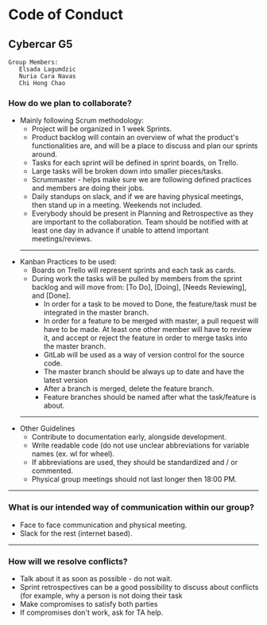 # Code of Conduct

## Cybercar G5
```
Group Members:
   Elsada Lagumdzic
   Nuria Cara Navas
   Chi Hong Chao
```
### How do we plan to collaborate?

- Mainly following Scrum methodology:
   - Project will be organized in 1 week Sprints.
   - Product backlog will contain an overview of what the product's functionalities are, and will be a place to discuss and plan our sprints around.
   - Tasks for each sprint will be defined in sprint boards, on Trello.
   - Large tasks will be broken down into smaller pieces/tasks.
   - Scrummaster - helps make sure we are following defined practices and members are doing their jobs.
   - Daily standups on slack, and if we are having physical meetings, then stand up in a meeting. Weekends not included.
   - Everybody should be present in Planning and Retrospective as they are important to the collaboration. Team should be notified with at least one day in advance if unable to attend important meetings/reviews.
   ---
- Kanban Practices to be used:
   - Boards on Trello will represent sprints and each task as cards.
   - During work the tasks will be pulled by members from the sprint backlog and will move from: [To Do], [Doing], [Needs Reviewing], and [Done].
      - In order for a task to be moved to Done, the feature/task must be integrated in the master branch.
      - In order for a feature to be merged with master, a pull request will have to be made. At least one other member will have to review it, and accept or reject the feature in order to merge tasks into the master branch.
      - GitLab will be used as a way of version control for the source code.
      - The master branch should be always up to date and have the latest version
      - After a branch is merged, delete the feature branch.
      - Feature branches should be named after what the task/feature is about.
   ---
- Other Guidelines
  - Contribute to documentation early, alongside development.
  - Write readable code (do not use unclear abbreviations for variable names (ex. wl for wheel).
  - If abbreviations are used, they should be standardized and / or commented.
  - Physical group meetings should not last longer then 18:00 PM.

---

### What is our intended way of communication within our group?

- Face to face communication and physical meeting.
- Slack for the rest (internet based).

---

### How will we resolve conflicts?

- Talk about it as soon as possible - do not wait.
- Sprint retrospectives can be a good possibility to discuss about conflicts (for example, why a person is not doing their task
- Make compromises to satisfy both parties
- If compromises don't work, ask for TA help.
